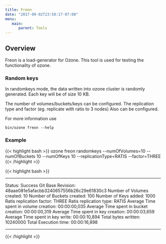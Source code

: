```yaml
---
title: Freon
date: "2017-09-02T23:58:17-07:00"
menu:
   main:
      parent: Tools
---
```

<!---
  Licensed to the Apache Software Foundation (ASF) under one or more
  contributor license agreements.  See the NOTICE file distributed with
  this work for additional information regarding copyright ownership.
  The ASF licenses this file to You under the Apache License, Version 2.0
  (the "License"); you may not use this file except in compliance with
  the License.  You may obtain a copy of the License at

      http://www.apache.org/licenses/LICENSE-2.0

  Unless required by applicable law or agreed to in writing, software
  distributed under the License is distributed on an "AS IS" BASIS,
  WITHOUT WARRANTIES OR CONDITIONS OF ANY KIND, either express or implied.
  See the License for the specific language governing permissions and
  limitations under the License.
-->

Overview
--------

Freon is a load-generator for Ozone. This tool is used for testing the functionality of ozone.

### Random keys

In randomkeys mode, the data written into ozone cluster is randomly generated.
Each key will be of size 10 KB.

The number of volumes/buckets/keys can be configured. The replication type and
factor (eg. replicate with ratis to 3 nodes) Also can be configured.

For more information use

`bin/ozone freon --help`

### Example

{{< highlight bash >}}
ozone freon randomkeys --numOfVolumes=10 --numOfBuckets 10 --numOfKeys 10  --replicationType=RATIS --factor=THREE
{{< /highlight >}}

{{< highlight bash >}}
***************************************************
Status: Success
Git Base Revision: 48aae081e5afacbb3240657556b26c29e61830c3
Number of Volumes created: 10
Number of Buckets created: 100
Number of Keys added: 1000
Ratis replication factor: THREE
Ratis replication type: RATIS
Average Time spent in volume creation: 00:00:00,035
Average Time spent in bucket creation: 00:00:00,319
Average Time spent in key creation: 00:00:03,659
Average Time spent in key write: 00:00:10,894
Total bytes written: 10240000
Total Execution time: 00:00:16,898
***********************
{{< /highlight >}}
